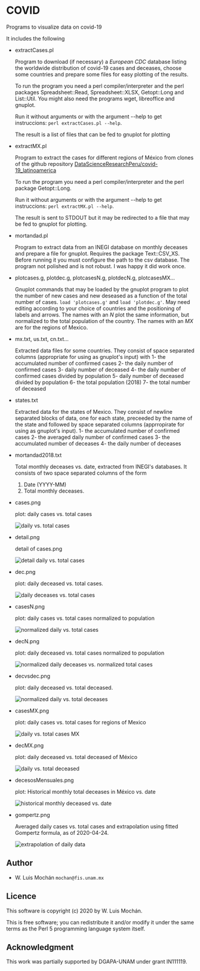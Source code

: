 # COVID

Programs to visualize data on covid-19

It includes the following

* extractCases.pl

  Program to download (if necessary) a *European CDC* database listing
  the worldwide distribution  of covid-19 cases and deceases, choose
  some countries and prepare some files for easy plotting of the
  results.

  To run the program you need a perl compiler/interpreter and the
  perl packages Spreadsheet::Read, Spreadsheet::XLSX, Getopt::Long and
  List::Util. You might also need the programs wget, libreoffice and gnuplot.

  Run it without arguments or with the argument --help to get
  instruccions: `perl extractCases.pl --help`.

  The result is a list of files that can be fed to gnuplot for
  plotting

* extractMX.pl

  Program to extract the cases for different regions of México from
  clones of the github repository
  [DataScienceResearchPeru/covid-19_latinoamerica](https://github.com/DataScienceResearchPeru/covid-19_latinoamerica)

  To run the program you need a perl compiler/interpreter and the
  perl package Getopt::Long.

  Run it without arguments or with the argument --help to get
  instruccions: `perl extractMX.pl --help`.

  The result is sent to STDOUT but it may be redirected to a file that
  may be fed to gnuplot for plotting.

* mortandad.pl

  Program to extract data from an INEGI database on monthly deceases
  and prepare a file for gnuplot. Requires the package
  Text::CSV_XS. Before running it you must configure the path to the
  csv database. The program not polished and is not robust. I was
  happy it did work once.

* plotcases.g, plotdec.g, plotcasesN.g, plotdecN.g, plotcasesMX...

  Gnuplot commands that may be loaded by the gnuplot program to plot
  the number of new cases and new deseased as a function of the total
  number of cases. `load 'plotcases.g'` and `load 'plotdec.g'`. May
  need editing according to your choice of countries and the
  positioning of labels and arrows. The names with an *N* plot the
  same information, but normalized to the total population of the
  country. The names with an *MX* are for the regions of Mexico.


* mx.txt, us.txt, cn.txt...

  Extracted data files for some countries. They consist of space
  separated columns (appropriate for using as gnuplot's input) with
  1- the accumulated number of confirmed cases
  2- the daily number of confirmed cases
  3- daily number of deceased
  4- the daily number of confirmed cases divided by population
  5- daily number of deceased divided by population
  6- the total population (2018)
  7- the total number of deceased

* states.txt

  Extracted data for the states of Mexico. They consist of newline
  separated blocks of data, one for each state, preceeded by the name
  of the state and followed by space separated columns (apprropirate
  for using as gnuplot's input).
  1- the accumulated number of confirmed cases
  2- the averaged daily number of confirmed cases
  3- the accumulated number of deceases
  4- the daily number of deceases

* mortandad2018.txt

  Total monthly deceases vs. date, extracted from INEGI's
  databases. It consists of two space separated columns of the form
  1. Date (YYYY-MM)
  2. Total monthly deceases.

* cases.png

  plot: daily cases vs. total cases

  ![daily vs. total cases](cases.png)

* detail.png

  detail of cases.png

  ![detail daily vs. total cases](detail.png)

* dec.png

  plot: daily deceased vs. total cases.

  ![daily deceases vs. total cases](dec.png)

* casesN.png

  plot: daily cases vs. total cases normalized to population

  ![normalized daily vs. total cases](casesN.png)

* decN.png

  plot: daily deceased vs. total cases normalized to population

  ![normalized daily deceases vs. normalized total cases](decN.png)

* decvsdec.png

  plot: daily deceased vs. total deceased.

  ![normalized daily vs. total deceases](decvsdec.png)

* casesMX.png

  plot: daily cases vs. total cases for regions of Mexico

  ![daily vs. total cases MX](casesMX.png)

* decMX.png

  plot: daily deceased vs. total deceased of México

  ![daily vs. total deceased](decMX.png)

* decesosMensuales.png

  plot: Historical monthly total deceases in México vs. date

  ![historical monthly deceased vs. date](decesosMensuales.png)

* gompertz.png

  Averaged daily cases vs. total cases and extrapolation using
  fitted Gompertz formula, as of 2020-04-24.

  ![extrapolation of daily data](gompertz.png)

## Author

   - W. Luis Mochán  `mochan@fis.unam.mx`

## Licence

This software is copyright (c) 2020 by W. Luis Mochán.

This is free software; you can redistribute it and/or modify it under
the same terms as the Perl 5 programming language system itself.

## Acknowledgment

This work was partially supported by DGAPA-UNAM under grant IN111119.
